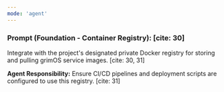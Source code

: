 ```yaml
---
mode: 'agent'
---
```

### Prompt (Foundation - Container Registry): [cite: 30]

Integrate with the project's designated private Docker registry for storing and pulling grimOS service images. [cite: 30, 31]

**Agent Responsibility:** Ensure CI/CD pipelines and deployment scripts are configured to use this registry. [cite: 31]